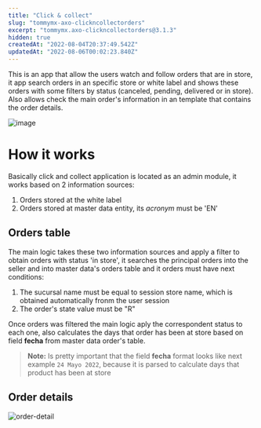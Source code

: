 ```yaml
---
title: "Click & collect"
slug: "tommymx-axo-clickncollectorders"
excerpt: "tommymx.axo-clickncollectorders@3.1.3"
hidden: true
createdAt: "2022-08-04T20:37:49.542Z"
updatedAt: "2022-08-06T00:02:23.840Z"
---
```

This is an app that allow the users watch and follow orders that are in store, it app search orders in an specific store or white label and shows these orders with some filters by status (canceled, pending, delivered or in store). Also allows check the main order's information in an template that contains the order details.

![image](https://user-images.githubusercontent.com/60228986/170093091-2a8aabbf-0c30-4f61-9ca3-f61eb3c1db8c.png)

# How it works

Basically click and collect application is located as an admin module, it works based on 2 information sources:

1. Orders stored at the white label
2. Orders stored at master data entity, its *acronym* must be 'EN'

## Orders table

The main logic takes these two information sources and apply a filter to obtain orders with status 'in store', it searches the principal orders into the seller and into master data's orders table and it orders must have next conditions:

1. The sucursal name must be equal to session store name, which is obtained automatically fronm the user session
2. The order's state value must be "R"

Once orders was filtered the main logic aply the correspondent status to each one, also calculates the days that order has been at store based on field **fecha** from master data order's table.

> **Note:** Is pretty important that the field **fecha** format looks like next example ```24 Mayo 2022```, because it is parsed to calculate days that product has been at store

## Order details
![order-detail](https://user-images.githubusercontent.com/60228986/170093536-23e0e12b-50d3-4376-b318-00db60b5c898.png)